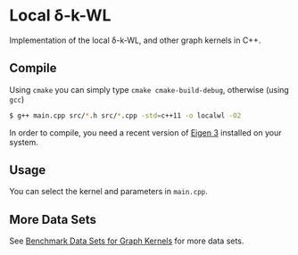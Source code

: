 # Local δ-k-WL

Implementation of the local δ-k-WL, and other graph kernels in C++.

## Compile
Using `cmake` you can simply type `cmake cmake-build-debug`, otherwise (using `gcc`)

```Bash
$ g++ main.cpp src/*.h src/*.cpp -std=c++11 -o localwl -O2
```
In order to compile, you need a recent version of [Eigen 3](http://eigen.tuxfamily.org/index.php?title=Main_Page) installed on your system.

## Usage
You can select the kernel and parameters in `main.cpp`.

## More Data Sets
See [Benchmark Data Sets for Graph Kernels](http://graphkernels.cs.tu-dortmund.de) for more data sets.
